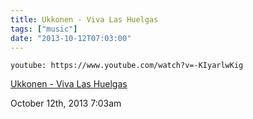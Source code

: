 ```yaml
---
title: Ukkonen - Viva Las Huelgas
tags: ["music"]
date: "2013-10-12T07:03:00"
---
```


`youtube: https://www.youtube.com/watch?v=-KIyarlwKig`

[Ukkonen - Viva Las Huelgas](https://www.youtube.com/watch?v=-KIyarlwKig)

October 12th, 2013 7:03am
